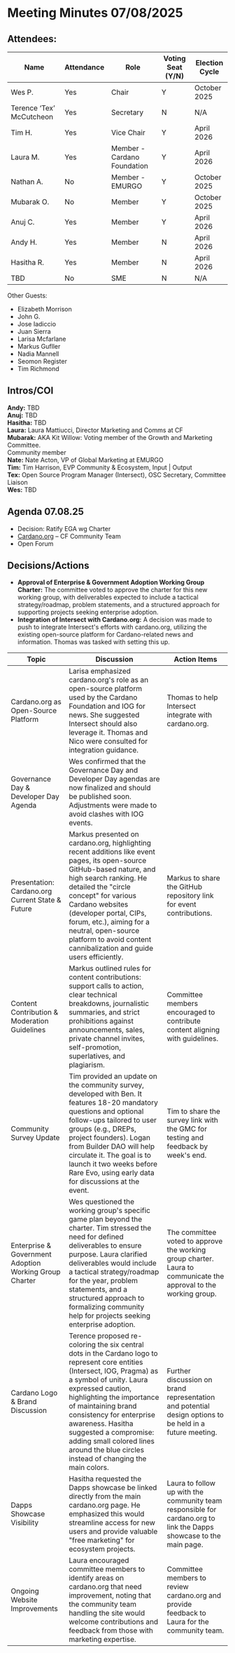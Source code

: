 # Meeting Minutes 07/08/2025

## Attendees:&#x20;

| Name                     | Attendance | Role                        | Voting Seat (Y/N) | Election Cycle |
| ------------------------ | ---------- | --------------------------- | ----------------- | -------------- |
| Wes P.                   | Yes        | Chair                       | Y                 | October 2025   |
| Terence ‘Tex’ McCutcheon | Yes        | Secretary                   | N                 | N/A            |
| Tim H.                   | Yes        | Vice Chair                  | Y                 | April 2026     |
| Laura M.                 | Yes        | Member - Cardano Foundation | Y                 | April 2026     |
| Nathan A.                | No         | Member - EMURGO             | Y                 | October 2025   |
| Mubarak O.               | No         | Member                      | Y                 | October 2025   |
| Anuj C.                  | Yes        | Member                      | Y                 | April 2026     |
| Andy H.                  | Yes        | Member                      | N                 | April 2026     |
| Hasitha R.               | Yes        | Member                      | N                 | April 2026     |
| TBD                      | No         | SME                         | N                 | N/A            |

Other Guests:&#x20;

* Elizabeth Morrison
* John G.
* Jose Iadiccio
* Juan Sierra
* Larisa Mcfarlane
* Markus Gufller
* Nadia Mannell
* Seomon Register
* Tim Richmond

## Intros/COI

**Andy:** TBD\
**Anuj:** TBD\
**Hasitha:** TBD\
**Laura:** Laura Mattiucci, Director Marketing and Comms at CF\
**Mubarak:** AKA Kit Willow: Voting member of the Growth and Marketing Committee.\
Community member\
**Nate:** Nate Acton, VP of Global Marketing at EMURGO\
**Tim:** Tim Harrison, EVP Community & Ecosystem, Input | Output\
**Tex:** Open Source Program Manager (Intersect), OSC Secretary, Committee Liaison\
**Wes:** TBD

## Agenda 07.08.25

* Decision: Ratify EGA wg Charter
* [Cardano.org](http://cardano.org) – CF Community Team
* Open Forum

## Decisions/Actions

* **Approval of Enterprise & Government Adoption Working Group Charter:** The committee voted to approve the charter for this new working group, with deliverables expected to include a tactical strategy/roadmap, problem statements, and a structured approach for supporting projects seeking enterprise adoption.
* **Integration of Intersect with Cardano.org:** A decision was made to push to integrate Intersect's efforts with cardano.org, utilizing the existing open-source platform for Cardano-related news and information. Thomas was tasked with setting this up.

| Topic                                                  | Discussion                                                                                                                                                                                                                                                                                                                                                                              | Action Items                                                                                                        |
| ------------------------------------------------------ | --------------------------------------------------------------------------------------------------------------------------------------------------------------------------------------------------------------------------------------------------------------------------------------------------------------------------------------------------------------------------------------- | ------------------------------------------------------------------------------------------------------------------- |
| Cardano.org as Open-Source Platform                    | Larisa emphasized cardano.org's role as an open-source platform used by the Cardano Foundation and IOG for news. She suggested Intersect should also leverage it. Thomas and Nico were consulted for integration guidance.                                                                                                                                                              | Thomas to help Intersect integrate with cardano.org.                                                                |
| Governance Day & Developer Day Agenda                  | Wes confirmed that the Governance Day and Developer Day agendas are now finalized and should be published soon. Adjustments were made to avoid clashes with IOG events.                                                                                                                                                                                                                 | <p><br></p>                                                                                                         |
| Presentation: Cardano.org Current State & Future       | Markus presented on cardano.org, highlighting recent additions like event pages, its open-source GitHub-based nature, and high search ranking. He detailed the "circle concept" for various Cardano websites (developer portal, CIPs, forum, etc.), aiming for a neutral, open-source platform to avoid content cannibalization and guide users efficiently.                            | Markus to share the GitHub repository link for event contributions.                                                 |
| Content Contribution & Moderation Guidelines           | Markus outlined rules for content contributions: support calls to action, clear technical breakdowns, journalistic summaries, and strict prohibitions against announcements, sales, private channel invites, self-promotion, superlatives, and plagiarism.                                                                                                                              | Committee members encouraged to contribute content aligning with guidelines.                                        |
| Community Survey Update                                | Tim provided an update on the community survey, developed with Ben. It features 18-20 mandatory questions and optional follow-ups tailored to user groups (e.g., DREPs, project founders). Logan from Builder DAO will help circulate it. The goal is to launch it two weeks before Rare Evo, using early data for discussions at the event.                                            | Tim to share the survey link with the GMC for testing and feedback by week's end.                                   |
| Enterprise & Government Adoption Working Group Charter | Wes questioned the working group's specific game plan beyond the charter. Tim stressed the need for defined deliverables to ensure purpose. Laura clarified deliverables would include a tactical strategy/roadmap for the year, problem statements, and a structured approach to formalizing community help for projects seeking enterprise adoption.                                  | The committee voted to approve the working group charter. Laura to communicate the approval to the working group.   |
| Cardano Logo & Brand Discussion                        | Terence proposed re-coloring the six central dots in the Cardano logo to represent core entities (Intersect, IOG, Pragma) as a symbol of unity. Laura expressed caution, highlighting the importance of maintaining brand consistency for enterprise awareness. Hasitha suggested a compromise: adding small colored lines around the blue circles instead of changing the main colors. | Further discussion on brand representation and potential design options to be held in a future meeting.             |
| Dapps Showcase Visibility                              | Hasitha requested the Dapps showcase be linked directly from the main cardano.org page. He emphasized this would streamline access for new users and provide valuable "free marketing" for ecosystem projects.                                                                                                                                                                          | Laura to follow up with the community team responsible for cardano.org to link the Dapps showcase to the main page. |
| Ongoing Website Improvements                           | Laura encouraged committee members to identify areas on cardano.org that need improvement, noting that the community team handling the site would welcome contributions and feedback from those with marketing expertise.                                                                                                                                                               | Committee members to review cardano.org and provide feedback to Laura for the community team.                       |
